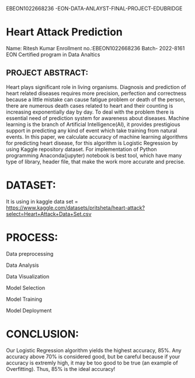 EBEON1022668236 -EON-DATA-ANLAYST-FINAL-PROJECT-EDUBRIDGE
# Heart Attack Prediction
Name: Ritesh Kumar
Enrollment no.:EBEON1022668236
Batch- 2022-8161 EON Certified program in Data Analtics

## PROJECT ABSTRACT:
Heart plays significant role in living organisms. Diagnosis and prediction of heart related diseases requires more precision, perfection and correctness because a little mistake can cause fatigue problem or death of the person, there are numerous death cases related to heart and their counting is increasing exponentially day by day. To deal with the problem there is essential need of prediction system for awareness about diseases. Machine learning is the branch of Artificial Intelligence(AI), it provides prestigious support in predicting any kind of event which take training from natural events. In this paper, we calculate accuracy of machine learning algorithms for predicting heart disease, for this algorithm is Logistic Regression by using Kaggle repository dataset. For implementation of Python programming Anaconda(jupyter) notebook is best tool, which have many type of library, header file, that make the work more accurate and precise.

# DATASET:
It is using in kaggle data set = https://www.kaggle.com/datasets/pritsheta/heart-attack?select=Heart+Attack+Data+Set.csv

# PROCESS:
Data preprocessing

Data Analysis

Data Visualization

Model Selection

Model Training

Model Deployment

# CONCLUSION:
Our Logistic Regression algorithm yields the highest accuracy, 85%. Any accuracy above 70% is considered good, but be careful because if your accuracy is extremly high, it may be too good to be true (an example of Overfitting). Thus, 85% is the ideal accuracy!
